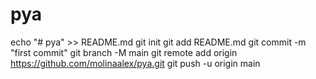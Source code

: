 # pya


echo "# pya" >> README.md
git init
git add README.md
git commit -m "first commit"
git branch -M main
git remote add origin https://github.com/molinaalex/pya.git
git push -u origin main